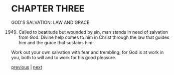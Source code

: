 # CHAPTER THREE

GOD'S SALVATION: LAW AND GRACE

1949. Called to beatitude but wounded by sin, man stands in need of salvation from God. Divine help comes to him in Christ through the law that guides him and the grace that sustains him:

Work out your own salvation with fear and trembling; for God is at work in you, both to will and to work for his good pleasure.

[previous](https://github.com/Tenari/non-fiction/blob/master/catechism/__P6R.md) | [next](https://github.com/Tenari/non-fiction/blob/master/catechism/__P6T.md)